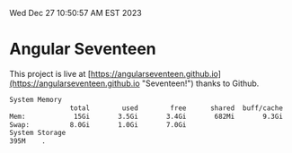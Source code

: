 Wed Dec 27 10:50:57 AM EST 2023

# Angular Seventeen


This project is live at [https://angularseventeen.github.io](https://angularseventeen.github.io "Seventeen!") thanks to Github.

```bash
System Memory
               total        used        free      shared  buff/cache   available
Mem:            15Gi       3.5Gi       3.4Gi       682Mi       9.3Gi        11Gi
Swap:          8.0Gi       1.0Gi       7.0Gi
System Storage
395M	.
```
```bash
